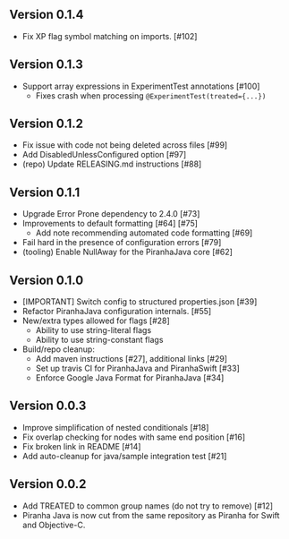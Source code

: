 Version 0.1.4
-------------
* Fix XP flag symbol matching on imports. [#102]

Version 0.1.3
-------------
* Support array expressions in ExperimentTest annotations [#100]
   - Fixes crash when processing `@ExperimentTest(treated={...})`

Version 0.1.2
-------------
* Fix issue with code not being deleted across files [#99]
* Add DisabledUnlessConfigured option [#97]
* (repo) Update RELEASING.md instructions [#88]

Version 0.1.1
-------------
* Upgrade Error Prone dependency to 2.4.0 [#73]
* Improvements to default formatting [#64] [#75]
   - Add note recommending automated code formatting [#69]
* Fail hard in the presence of configuration errors [#79]
* (tooling) Enable NullAway for the PiranhaJava core [#62]

Version 0.1.0
-------------
* [IMPORTANT] Switch config to structured properties.json [#39] 
* Refactor PiranhaJava configuration internals. [#55]
* New/extra types allowed for flags [#28]
  - Ability to use string-literal flags
  - Ability to use string-constant flags
* Build/repo cleanup:
  - Add maven instructions [#27], additional links [#29]
  - Set up travis CI for PiranhaJava and PiranhaSwift [#33]
  - Enforce Google Java Format for PiranhaJava [#34]

Version 0.0.3
-------------
* Improve simplification of nested conditionals [#18]
* Fix overlap checking for nodes with same end position [#16]
* Fix broken link in README [#14]
* Add auto-cleanup for java/sample integration test [#21]

Version 0.0.2
-------------
* Add TREATED to common group names (do not try to remove) [#12]
* Piranha Java is now cut from the same repository as 
  Piranha for Swift and Objective-C.
